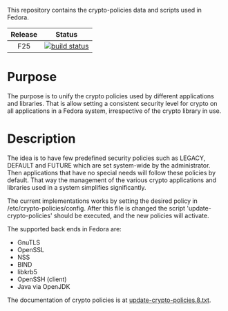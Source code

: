 This repository contains the crypto-policies data and scripts used in
Fedora.

|Release|Status|
|:-----:|:----:|
|F25|[![build status](https://gitlab.com/nmav/fedora-crypto-policies/badges/master/build.svg)](https://gitlab.com/nmav/fedora-crypto-policies/commits/master)|

# Purpose

The purpose is to unify the crypto policies used by different applications
and libraries. That is allow setting a consistent security level for crypto
on all applications in a Fedora system, irrespective of the crypto library
in use.

# Description

The idea is to have few predefined security policies such as LEGACY, DEFAULT
and FUTURE which are set system-wide by the administrator. Then applications
that have no special needs will follow these policies by default. That
way the management of the various crypto applications and libraries used in a
system simplifies significantly.

The current implementations works by setting the desired policy in
/etc/crypto-policies/config. After this file is changed the script
'update-crypto-policies' should be executed, and the new policies
will activate.

The supported back ends in Fedora are:
 * GnuTLS
 * OpenSSL
 * NSS
 * BIND
 * libkrb5
 * OpenSSH (client)
 * Java via OpenJDK

The documentation of crypto policies is at [update-crypto-policies.8.txt](update-crypto-policies.8.txt).

